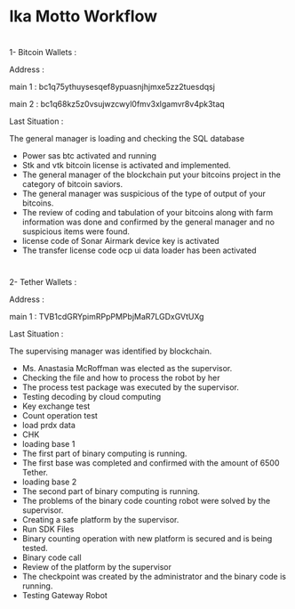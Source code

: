# Ika Motto Workflow

# 
1- Bitcoin Wallets :

Address : 

main 1 : 
bc1q75ythuysesqef8ypuasnjhjmxe5zz2tuesdqsj

main 2 : 
bc1q68kz5z0vsujwzcwyl0fmv3xlgamvr8v4pk3taq

Last Situation : 

The general manager is loading and checking the SQL database
* Power sas btc activated and running
* Stk and vtk bitcoin license is activated and implemented.
* The general manager of the blockchain put your bitcoins project in the category of bitcoin saviors.
* The general manager was suspicious of the type of output of your bitcoins.
* The review of coding and tabulation of your bitcoins along with farm information was done and confirmed by the general manager and no suspicious items were found.
* license code of Sonar Airmark device key is activated
* The transfer license code ocp ui data loader has been activated
# 
# 
2- Tether Wallets :

Address :

main 1 :
TVB1cdGRYpimRPpPMPbjMaR7LGDxGVtUXg

Last Situation :

The supervising manager was identified by blockchain.

* Ms. Anastasia McRoffman was elected as the supervisor.
* Checking the file and how to process the robot by her
* The process test package was executed by the supervisor.
* Testing decoding by cloud computing
* Key exchange test
* Count operation test
* load prdx data
* CHK
* loading base 1
* The first part of binary computing is running.
* The first base was completed and confirmed with the amount of 6500 Tether.
* loading base 2
* The second part of binary computing is running.
* The problems of the binary code counting robot were solved by the supervisor.
* Creating a safe platform by the 
supervisor.
* Run SDK Files
* Binary counting operation with new platform is secured and is being tested.
* Binary code call
* Review of the platform by the supervisor
* The checkpoint was created by the administrator and the binary code is running.
* Testing Gateway Robot
# 
